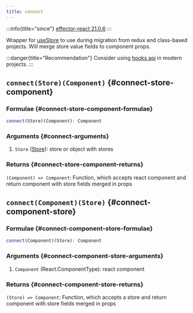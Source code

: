 ```yaml
---
title: connect
---
```


:::info{title="since"}
[effector-react 21.0.6](https://changelog.effector.dev/#effector-21-0-6)
:::

Wrapper for [useStore](/api/effector-react/useStore.md) to use during migration from redux and class-based projects. Will merge store value fields to component props.

:::danger{title="Recommendation"}
Consider using [hooks api](/api/effector-react/index.md#hooks) in modern projects.
:::

## `connect(Store)(Component)` {#connect-store-component}

### Formulae {#connect-store-component-formulae}

```ts
connect(Store)(Component): Component
```

### Arguments {#connect-arguments}

1. `Store` ([Store](/api/effector/Store.md)): store or object with stores

### Returns {#connect-store-component-returns}

`(Component) => Component`: Function, which accepts react component and return component with store fields merged in props

## `connect(Component)(Store)` {#connect-component-store}

### Formulae {#connect-component-store-formulae}

```ts
connect(Component)(Store): Component
```

### Arguments {#connect-component-store-arguments}

1. `Component` (React.ComponentType): react component

### Returns {#connect-component-store-returns}

`(Store) => Component`: Function, which accepts a store and return component with store fields merged in props
